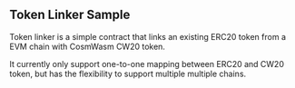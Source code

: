 ## Token Linker Sample

Token linker is a simple contract that links an existing ERC20 token from a EVM chain with CosmWasm CW20 token.

It currently only support one-to-one mapping between ERC20 and CW20 token, but has the flexibility to support multiple multiple chains.